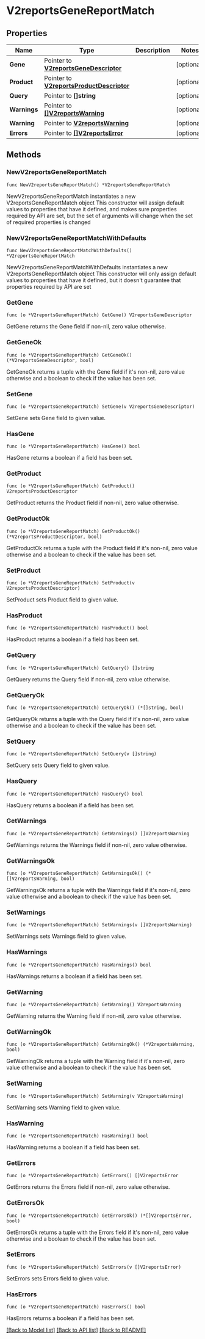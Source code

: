 # V2reportsGeneReportMatch

## Properties

Name | Type | Description | Notes
------------ | ------------- | ------------- | -------------
**Gene** | Pointer to [**V2reportsGeneDescriptor**](V2reportsGeneDescriptor.md) |  | [optional] 
**Product** | Pointer to [**V2reportsProductDescriptor**](V2reportsProductDescriptor.md) |  | [optional] 
**Query** | Pointer to **[]string** |  | [optional] 
**Warnings** | Pointer to [**[]V2reportsWarning**](V2reportsWarning.md) |  | [optional] 
**Warning** | Pointer to [**V2reportsWarning**](V2reportsWarning.md) |  | [optional] 
**Errors** | Pointer to [**[]V2reportsError**](V2reportsError.md) |  | [optional] 

## Methods

### NewV2reportsGeneReportMatch

`func NewV2reportsGeneReportMatch() *V2reportsGeneReportMatch`

NewV2reportsGeneReportMatch instantiates a new V2reportsGeneReportMatch object
This constructor will assign default values to properties that have it defined,
and makes sure properties required by API are set, but the set of arguments
will change when the set of required properties is changed

### NewV2reportsGeneReportMatchWithDefaults

`func NewV2reportsGeneReportMatchWithDefaults() *V2reportsGeneReportMatch`

NewV2reportsGeneReportMatchWithDefaults instantiates a new V2reportsGeneReportMatch object
This constructor will only assign default values to properties that have it defined,
but it doesn't guarantee that properties required by API are set

### GetGene

`func (o *V2reportsGeneReportMatch) GetGene() V2reportsGeneDescriptor`

GetGene returns the Gene field if non-nil, zero value otherwise.

### GetGeneOk

`func (o *V2reportsGeneReportMatch) GetGeneOk() (*V2reportsGeneDescriptor, bool)`

GetGeneOk returns a tuple with the Gene field if it's non-nil, zero value otherwise
and a boolean to check if the value has been set.

### SetGene

`func (o *V2reportsGeneReportMatch) SetGene(v V2reportsGeneDescriptor)`

SetGene sets Gene field to given value.

### HasGene

`func (o *V2reportsGeneReportMatch) HasGene() bool`

HasGene returns a boolean if a field has been set.

### GetProduct

`func (o *V2reportsGeneReportMatch) GetProduct() V2reportsProductDescriptor`

GetProduct returns the Product field if non-nil, zero value otherwise.

### GetProductOk

`func (o *V2reportsGeneReportMatch) GetProductOk() (*V2reportsProductDescriptor, bool)`

GetProductOk returns a tuple with the Product field if it's non-nil, zero value otherwise
and a boolean to check if the value has been set.

### SetProduct

`func (o *V2reportsGeneReportMatch) SetProduct(v V2reportsProductDescriptor)`

SetProduct sets Product field to given value.

### HasProduct

`func (o *V2reportsGeneReportMatch) HasProduct() bool`

HasProduct returns a boolean if a field has been set.

### GetQuery

`func (o *V2reportsGeneReportMatch) GetQuery() []string`

GetQuery returns the Query field if non-nil, zero value otherwise.

### GetQueryOk

`func (o *V2reportsGeneReportMatch) GetQueryOk() (*[]string, bool)`

GetQueryOk returns a tuple with the Query field if it's non-nil, zero value otherwise
and a boolean to check if the value has been set.

### SetQuery

`func (o *V2reportsGeneReportMatch) SetQuery(v []string)`

SetQuery sets Query field to given value.

### HasQuery

`func (o *V2reportsGeneReportMatch) HasQuery() bool`

HasQuery returns a boolean if a field has been set.

### GetWarnings

`func (o *V2reportsGeneReportMatch) GetWarnings() []V2reportsWarning`

GetWarnings returns the Warnings field if non-nil, zero value otherwise.

### GetWarningsOk

`func (o *V2reportsGeneReportMatch) GetWarningsOk() (*[]V2reportsWarning, bool)`

GetWarningsOk returns a tuple with the Warnings field if it's non-nil, zero value otherwise
and a boolean to check if the value has been set.

### SetWarnings

`func (o *V2reportsGeneReportMatch) SetWarnings(v []V2reportsWarning)`

SetWarnings sets Warnings field to given value.

### HasWarnings

`func (o *V2reportsGeneReportMatch) HasWarnings() bool`

HasWarnings returns a boolean if a field has been set.

### GetWarning

`func (o *V2reportsGeneReportMatch) GetWarning() V2reportsWarning`

GetWarning returns the Warning field if non-nil, zero value otherwise.

### GetWarningOk

`func (o *V2reportsGeneReportMatch) GetWarningOk() (*V2reportsWarning, bool)`

GetWarningOk returns a tuple with the Warning field if it's non-nil, zero value otherwise
and a boolean to check if the value has been set.

### SetWarning

`func (o *V2reportsGeneReportMatch) SetWarning(v V2reportsWarning)`

SetWarning sets Warning field to given value.

### HasWarning

`func (o *V2reportsGeneReportMatch) HasWarning() bool`

HasWarning returns a boolean if a field has been set.

### GetErrors

`func (o *V2reportsGeneReportMatch) GetErrors() []V2reportsError`

GetErrors returns the Errors field if non-nil, zero value otherwise.

### GetErrorsOk

`func (o *V2reportsGeneReportMatch) GetErrorsOk() (*[]V2reportsError, bool)`

GetErrorsOk returns a tuple with the Errors field if it's non-nil, zero value otherwise
and a boolean to check if the value has been set.

### SetErrors

`func (o *V2reportsGeneReportMatch) SetErrors(v []V2reportsError)`

SetErrors sets Errors field to given value.

### HasErrors

`func (o *V2reportsGeneReportMatch) HasErrors() bool`

HasErrors returns a boolean if a field has been set.


[[Back to Model list]](../README.md#documentation-for-models) [[Back to API list]](../README.md#documentation-for-api-endpoints) [[Back to README]](../README.md)



